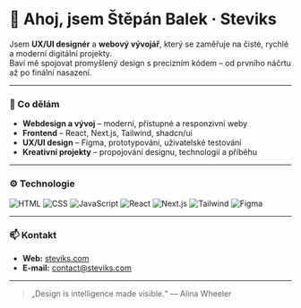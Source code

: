# 👋 Ahoj, jsem Štěpán Balek · Steviks

Jsem **UX/UI designér** a **webový vývojář**, který se zaměřuje na čisté, rychlé a moderní digitální projekty.  
Baví mě spojovat promyšlený design s precizním kódem – od prvního náčrtu až po finální nasazení.

---

### 💼 Co dělám
- **Webdesign a vývoj** – moderní, přístupné a responzivní weby  
- **Frontend** – React, Next.js, Tailwind, shadcn/ui  
- **UX/UI design** – Figma, prototypování, uživatelské testování  
- **Kreativní projekty** – propojování designu, technologií a příběhu  

---

### ⚙️ Technologie
![HTML](https://img.shields.io/badge/HTML5-E34F26?style=for-the-badge&logo=html5&logoColor=white)
![CSS](https://img.shields.io/badge/CSS3-1572B6?style=for-the-badge&logo=css3&logoColor=white)
![JavaScript](https://img.shields.io/badge/JavaScript-F7DF1E?style=for-the-badge&logo=javascript&logoColor=black)
![React](https://img.shields.io/badge/React-20232A?style=for-the-badge&logo=react&logoColor=61DAFB)
![Next.js](https://img.shields.io/badge/Next.js-000000?style=for-the-badge&logo=nextdotjs&logoColor=white)
![Tailwind](https://img.shields.io/badge/Tailwind-06B6D4?style=for-the-badge&logo=tailwindcss&logoColor=white)
![Figma](https://img.shields.io/badge/Figma-000000?style=for-the-badge&logo=figma&logoColor=white)

---

### 📫 Kontakt
- **Web:** [steviks.com](https://steviks.com)  
- **E-mail:** [contact@steviks.com](mailto:contact@steviks.com)

---

> „Design is intelligence made visible.“ — Alina Wheeler

